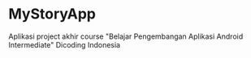 # MyStoryApp

Aplikasi project akhir course "Belajar Pengembangan Aplikasi Android Intermediate" Dicoding Indonesia
